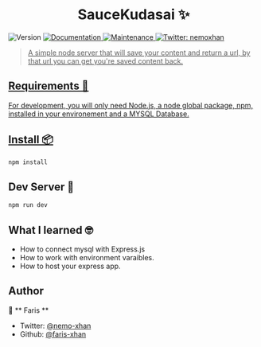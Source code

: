 <!-- @format -->

<h1 align="center"> SauceKudasai ✨</h1>

<p>
  <img alt="Version" src="https://img.shields.io/badge/version-0.1.0-blue.svg?cacheSeconds=2592000" />
  <a href="https://github.com/faris-xhan/remember-for-me#readme" target="_blank">
    <img alt="Documentation" src="https://img.shields.io/badge/documentation-yes-brightgreen.svg" />
  </a>
  <a href="https://github.com/ayushgptaa/SauceKudasai/graphs/commit-activity" target="_blank">
    <img alt="Maintenance" src="https://img.shields.io/badge/Maintained%3F-yes-green.svg" />
  </a>
  <a href="https://twitter.com/nemoxhan" target="_blank">
    <img alt="Twitter: nemoxhan" src="https://img.shields.io/twitter/follow/ayushgptaa.svg?style=social" />
</p>

> A simple node server that will save your content and return a url, by that url you can get you're saved content back.

## Requirements 🧰

For development, you will only need Node.js, a node global package, npm, installed in your environement and a MYSQL Database.

## Install 📦

```sh
npm install
```

## Dev Server 🚀

```sh
npm run dev
```

## What I learned 🤓

-   How to connect mysql with Express.js 
-   How to work with environment varaibles.
-   How to host your express app.

## Author

👤 ** Faris **

-   Twitter: [@nemo-xhan](https://twitter.com/nemo-xhan)
-   Github: [@faris-xhan](https://github.com/faris-xhan)
